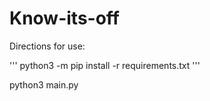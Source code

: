 # Know-its-off

Directions for use:

'''
python3 -m pip install -r requirements.txt
'''

python3 main.py
